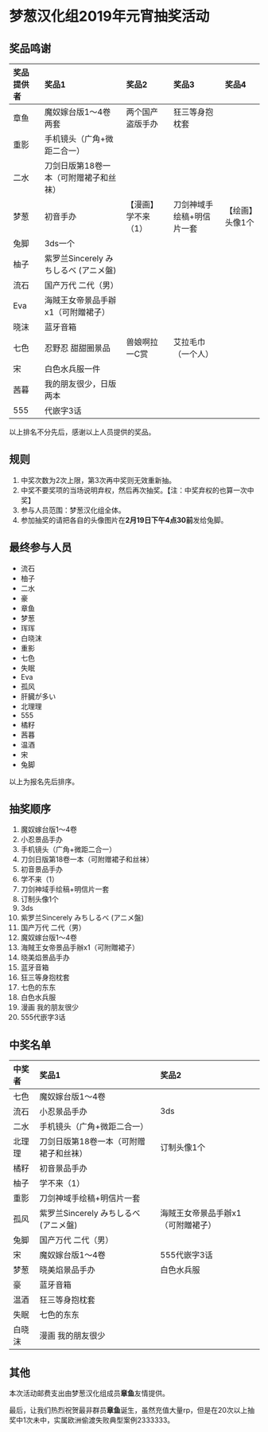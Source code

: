 # 梦葱汉化组2019年元宵抽奖活动
## 奖品鸣谢
| 奖品提供者 | 奖品1 | 奖品2 | 奖品3 | 奖品4 |
| :------ | :------ | :------ | :------ | :------ |
| 章鱼 | 魔奴嫁台版1～4卷 两套 | 两个国产盗版手办 | 狂三等身抱枕套 |
| 重影 | 手机镜头（广角+微距二合一）|
| 二水 | 刀剑日版第18卷一本（可附赠裙子和丝袜） |
| 梦葱 | 初音手办 | 【漫画】学不来（1） | 刀剑神域手绘稿+明信片一套 | 【绘画】头像1个 |
| 兔脚 | 3ds一个 |
| 柚子 | 紫罗兰Sincerely みちしるべ (アニメ盤) |
| 流石 | 国产万代 二代（男） |
| Eva | 海賊王女帝景品手辦x1（可附贈裙子） |
| 晓沫 | 蓝牙音箱 |
| 七色 | 忍野忍 甜甜圈景品 |  兽娘啊拉一C赏 |  艾拉毛巾（一个人） |
| 宋 | 白色水兵服一件 |
| 茜暮 | 我的朋友很少，日版两本 |
| 555 | 代嵌字3话 |

以上排名不分先后，感谢以上人员提供的奖品。

## 规则
1. 中奖次数为2次上限，第3次再中奖则无效重新抽。
2. 中奖不要奖项的当场说明弃权，然后再次抽奖。【注：中奖弃权的也算一次中奖】
3. 参与人员范围：梦葱汉化组全体。
4. 参加抽奖的请把各自的头像图片在**2月19日下午4点30前**发给兔脚。

## 最终参与人员
- 流石
- 柚子
- 二水
- 豪
- 章鱼
- 梦葱
- 珲珲
- 白晓沫
- 重影
- 七色
- 失眠
- Eva
- 孤风
- 肝臓が多い
- 北理理
- 555
- 橘籽
- 茜暮
- 温酒
- 宋
- 兔脚

以上为报名先后排序。

## 抽奖顺序
1. 魔奴嫁台版1～4卷
2. 小忍景品手办
3. 手机镜头（广角+微距二合一）
4. 刀剑日版第18卷一本（可附赠裙子和丝袜）
5. 初音景品手办
6. 学不来（1）
7. 刀剑神域手绘稿+明信片一套
8. 订制头像1个
9. 3ds
10. 紫罗兰Sincerely みちしるべ (アニメ盤)
11. 国产万代 二代（男）
12. 魔奴嫁台版1～4卷
13. 海賊王女帝景品手辦x1（可附贈裙子）
14. 晓美焰景品手办
15. 蓝牙音箱
16. 狂三等身抱枕套
17. 七色的东东
18. 白色水兵服
19. 漫画 我的朋友很少
20. 555代嵌字3话

## 中奖名单
| 中奖者 | 奖品1 | 奖品2 |
| :------ | :------ | :------ |
| 七色 | 魔奴嫁台版1～4卷 |
| 流石 | 小忍景品手办 | 3ds |
| 二水 | 手机镜头（广角+微距二合一） |
| 北理理 | 刀剑日版第18卷一本（可附赠裙子和丝袜） | 订制头像1个 |
| 橘籽 | 初音景品手办 |
| 柚子 | 学不来（1） |
| 重影 | 刀剑神域手绘稿+明信片一套 |
| 孤风 | 紫罗兰Sincerely みちしるべ (アニメ盤) | 海賊王女帝景品手辦x1（可附贈裙子）|
| 兔脚 | 国产万代 二代（男） |
| 宋 | 魔奴嫁台版1～4卷 | 555代嵌字3话 |
| 梦葱 | 晓美焰景品手办 | 白色水兵服 |
| 豪 | 蓝牙音箱 |
| 温酒 | 狂三等身抱枕套 |
| 失眠 | 七色的东东 |
| 白晓沫 | 漫画 我的朋友很少 |

## 其他
本次活动邮费支出由梦葱汉化组成员**章鱼**友情提供。

最后，让我们热烈祝贺最非群员**章鱼**诞生，虽然充值大量rp，但是在20次以上抽奖中1次未中，实属欧洲偷渡失败典型案例2333333。
